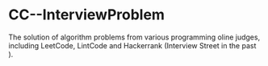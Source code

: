 # CC--InterviewProblem
The solution of algorithm problems from various programming oline judges, including LeetCode, LintCode and Hackerrank (Interview Street in the past ).










